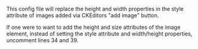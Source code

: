 This config file will replace the height and width properties in the style attribute of images added via CKEditors "add image" button. 

If one were to want to add the height and size attributes of the image element, instead of setting the style attribute and width/height properties, uncomment lines 34 and 39.